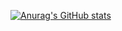 [![Anurag's GitHub stats](https://github-readme-stats.vercel.app/api?username=darya1380)](https://github.com/darya1380/github-readme-stats)
